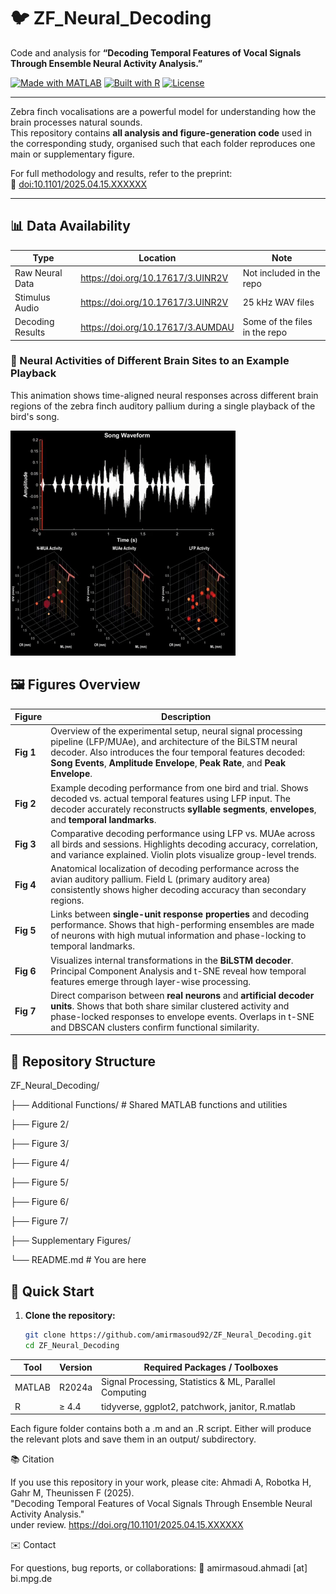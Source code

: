 # 🐦 ZF_Neural_Decoding  
Code and analysis for **“Decoding Temporal Features of Vocal Signals Through Ensemble Neural Activity Analysis.”**

[![Made with MATLAB](https://img.shields.io/badge/MATLAB-R2024a-orange.svg)](#requirements)
[![Built with R](https://img.shields.io/badge/R-4.4-blue.svg)](#requirements)
[![License](https://img.shields.io/github/license/amirmasoud92/ZF_Neural_Decoding.svg)](LICENSE)

---

Zebra finch vocalisations are a powerful model for understanding how the brain processes natural sounds.  
This repository contains **all analysis and figure-generation code** used in the corresponding study, organised such that each folder reproduces one main or supplementary figure.

For full methodology and results, refer to the preprint:  
📄 [doi:10.1101/2025.04.15.XXXXXX](https://doi.org/10.1101/2025.04.15.XXXXXX)

---
## 📊 Data Availability

| Type               | Location                           | Note                         |
| ------------------ | ---------------------------------- | ---------------------------- |
| Raw Neural Data    | https://doi.org/10.17617/3.UINR2V  | Not included in the repo     |
| Stimulus Audio     | https://doi.org/10.17617/3.UINR2V  | 25 kHz WAV files             |
| Decoding Results   | https://doi.org/10.17617/3.AUMDAU  | Some of the files in the repo|

### 🧠 Neural Activities of Different Brain Sites to an Example Playback

This animation shows time-aligned neural responses across different brain regions of the zebra finch auditory pallium during a single playback of the bird's song.

![Decoder Demo](Supplementary%20Figures/Data/gif/videoplayback-ezgif.com-video-to-gif-converter.gif)



## 🖼️ Figures Overview

| **Figure** | **Description**                                                                                                                                                                                                                                                     |
| ---------- | ------------------------------------------------------------------------------------------------------------------------------------------------------------------------------------------------------------------------------------------------------------------- |
| **Fig 1**  | Overview of the experimental setup, neural signal processing pipeline (LFP/MUAe), and architecture of the BiLSTM neural decoder. Also introduces the four temporal features decoded: **Song Events**, **Amplitude Envelope**, **Peak Rate**, and **Peak Envelope**. |
| **Fig 2**  | Example decoding performance from one bird and trial. Shows decoded vs. actual temporal features using LFP input. The decoder accurately reconstructs **syllable segments**, **envelopes**, and **temporal landmarks**.                                             |
| **Fig 3**  | Comparative decoding performance using LFP vs. MUAe across all birds and sessions. Highlights decoding accuracy, correlation, and variance explained. Violin plots visualize group-level trends.                                                                    |
| **Fig 4**  | Anatomical localization of decoding performance across the avian auditory pallium. Field L (primary auditory area) consistently shows higher decoding accuracy than secondary regions.                                                                              |
| **Fig 5**  | Links between **single-unit response properties** and decoding performance. Shows that high-performing ensembles are made of neurons with high mutual information and phase-locking to temporal landmarks.                                                          |
| **Fig 6**  | Visualizes internal transformations in the **BiLSTM decoder**. Principal Component Analysis and t-SNE reveal how temporal features emerge through layer-wise processing.                                                                                            |
| **Fig 7**  | Direct comparison between **real neurons** and **artificial decoder units**. Shows that both share similar clustered activity and phase-locked responses to envelope events. Overlaps in t-SNE and DBSCAN clusters confirm functional similarity.                   |


## 📁 Repository Structure

ZF_Neural_Decoding/

├── Additional Functions/ # Shared MATLAB functions and utilities

├── Figure 2/ 

├── Figure 3/ 

├── Figure 4/ 

├── Figure 5/ 

├── Figure 6/ 

├── Figure 7/ 

├── Supplementary Figures/ 

└── README.md # You are here




## 🚀 Quick Start

1. **Clone the repository:**
   ```bash
   git clone https://github.com/amirmasoud92/ZF_Neural_Decoding.git
   cd ZF_Neural_Decoding

| Tool   | Version | Required Packages / Toolboxes                          |
| ------ | ------- | ------------------------------------------------------ |
| MATLAB | R2024a  | Signal Processing, Statistics & ML, Parallel Computing |
| R      | ≥ 4.4   | tidyverse, ggplot2, patchwork, janitor, R.matlab       |


Each figure folder contains both a .m and an .R script. Either will produce the relevant plots and save them in an output/ subdirectory.



📚 Citation

If you use this repository in your work, please cite:
Ahmadi A, Robotka H, Gahr M, Theunissen F (2025).  
"Decoding Temporal Features of Vocal Signals Through Ensemble Neural Activity Analysis."  
under review. https://doi.org/10.1101/2025.04.15.XXXXXX


✉️ Contact

For questions, bug reports, or collaborations:
📧 amirmasoud.ahmadi [at] bi.mpg.de



